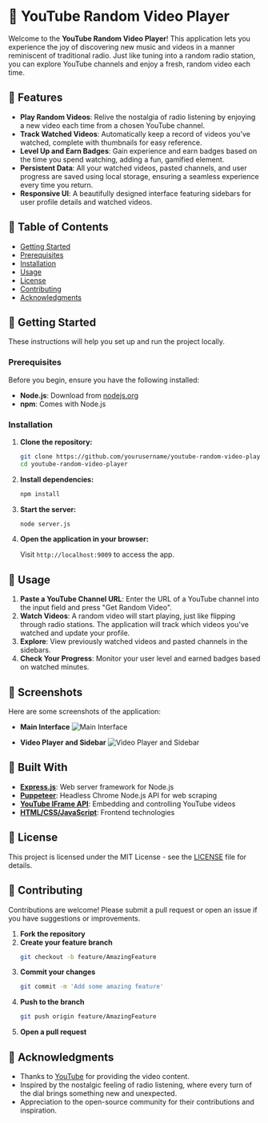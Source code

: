 # 🎵 YouTube Random Video Player

Welcome to the **YouTube Random Video Player**! This application lets you experience the joy of discovering new music and videos in a manner reminiscent of traditional radio. Just like tuning into a random radio station, you can explore YouTube channels and enjoy a fresh, random video each time.

## 🚀 Features

- **Play Random Videos**: Relive the nostalgia of radio listening by enjoying a new video each time from a chosen YouTube channel.
- **Track Watched Videos**: Automatically keep a record of videos you’ve watched, complete with thumbnails for easy reference.
- **Level Up and Earn Badges**: Gain experience and earn badges based on the time you spend watching, adding a fun, gamified element.
- **Persistent Data**: All your watched videos, pasted channels, and user progress are saved using local storage, ensuring a seamless experience every time you return.
- **Responsive UI**: A beautifully designed interface featuring sidebars for user profile details and watched videos.

## 📜 Table of Contents

- [Getting Started](#getting-started)
- [Prerequisites](#prerequisites)
- [Installation](#installation)
- [Usage](#usage)
- [License](#license)
- [Contributing](#contributing)
- [Acknowledgments](#acknowledgments)

## 🏁 Getting Started

These instructions will help you set up and run the project locally.

### Prerequisites

Before you begin, ensure you have the following installed:

- **Node.js**: Download from [nodejs.org](https://nodejs.org/)
- **npm**: Comes with Node.js

### Installation

1. **Clone the repository:**

    ```bash
    git clone https://github.com/yourusername/youtube-random-video-player.git
    cd youtube-random-video-player
    ```

2. **Install dependencies:**

    ```bash
    npm install
    ```

3. **Start the server:**

    ```bash
    node server.js
    ```

4. **Open the application in your browser:**

    Visit `http://localhost:9009` to access the app.

## 📖 Usage

1. **Paste a YouTube Channel URL**: Enter the URL of a YouTube channel into the input field and press "Get Random Video".
2. **Watch Videos**: A random video will start playing, just like flipping through radio stations. The application will track which videos you've watched and update your profile.
3. **Explore**: View previously watched videos and pasted channels in the sidebars.
4. **Check Your Progress**: Monitor your user level and earned badges based on watched minutes.

## 🎨 Screenshots

Here are some screenshots of the application:

- **Main Interface**
  ![Main Interface](path/to/screenshot1.png)

- **Video Player and Sidebar**
  ![Video Player and Sidebar](path/to/screenshot2.png)

## 🔧 Built With

- **[Express.js](https://expressjs.com/)**: Web server framework for Node.js
- **[Puppeteer](https://pptr.dev/)**: Headless Chrome Node.js API for web scraping
- **[YouTube IFrame API](https://developers.google.com/youtube/iframe_api_reference)**: Embedding and controlling YouTube videos
- **[HTML/CSS/JavaScript](https://developer.mozilla.org/en-US/)**: Frontend technologies

## 📝 License

This project is licensed under the MIT License - see the [LICENSE](LICENSE) file for details.

## 🤝 Contributing

Contributions are welcome! Please submit a pull request or open an issue if you have suggestions or improvements.

1. **Fork the repository**
2. **Create your feature branch**
    ```bash
    git checkout -b feature/AmazingFeature
    ```
3. **Commit your changes**
    ```bash
    git commit -m 'Add some amazing feature'
    ```
4. **Push to the branch**
    ```bash
    git push origin feature/AmazingFeature
    ```
5. **Open a pull request**

## 🎉 Acknowledgments

- Thanks to [YouTube](https://youtube.com) for providing the video content.
- Inspired by the nostalgic feeling of radio listening, where every turn of the dial brings something new and unexpected.
- Appreciation to the open-source community for their contributions and inspiration.
